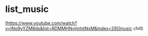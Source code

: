 # list_music <br>
[https://www.youtube.com/watch?v=INo9yYZM8ds&list=RDMMHNvjmIntNxM&index=29](music chill)
